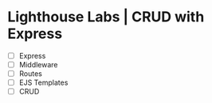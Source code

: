 # Lighthouse Labs | CRUD with Express

* [ ] Express
* [ ] Middleware
* [ ] Routes
* [ ] EJS Templates
* [ ] CRUD
